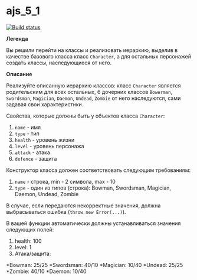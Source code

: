 # ajs_5_1

[![Build status](https://ci.appveyor.com/api/projects/status/w3la6pbepdngdwjl?svg=true)](https://ci.appveyor.com/project/Stanislavsus/ajs-5-1)


**Легенда**

Вы решили перейти на классы и реализовать иерархию, выделив в качестве базового класса класс ```Character```, а для остальных персонажей создать классы, наследующиеся от него.

**Описание**

Реализуйте описанную иерархию классов: класс ```Character``` является родительским для всех остальных, 6 дочерних классов ```Bowerman```, ```Swordsman```, ```Magician```, ```Daemon```, ```Undead```, ```Zombie``` от него наследуются, сами задавая свои характеристики.

Свойства, которые должны быть у объектов класса ```Character```:

1. ```name``` - имя
2. ```type``` - тип
3. ```health``` - уровень жизни
4. ```level``` - уровень персонажа
5. ```attack``` - атака
6. ```defence``` - защита

Конструктор класса должен соответствовать следующим требованиям:

1. ```name``` - строка, min - 2 символа, max - 10
2. ```type``` - один из типов (строка): Bowman, Swordsman, Magician, Daemon, Undead, Zombie

В случае, если передаются некорректные значения, должна выбрасываться ошибка (```throw new Error(...)```).

В вашей функции автоматически должны устанавливаться значения следующих полей:

1. health: 100
2. level: 1
3. Атака/защита:

  *Bowman: 25/25
  *Swordsman: 40/10
  *Magician: 10/40
  *Undead: 25/25
  *Zombie: 40/10
  *Daemon: 10/40
